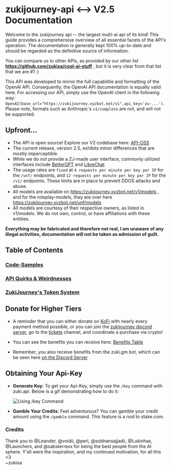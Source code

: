 # zukijourney-api <--> V2.5 Documentation

Welcome to the zukijourney api -- the largest multi-ai api of its kind! This guide provides a comprehensive overview of all essential facets of the API's operation. The documentation is generally kept 100% up-to-date and should be regarded as the definitive source of information.

You can compare us to other APIs, as provided by our other list **https://github.com/zukixa/cool-ai-stuff** , but it is very clear from that list that we are #1 :)

This API was developed to mirror the full capabilitie and formatting of the OpenAI API. Consequently, the OpenAI API documentation is equally valid here. For accessing our API, simply use the OpenAI client in the following way: `OpenAI(base_url="https://zukijourney.xyzbot.net/v1",api_key='zu-...')`. Please note, formats such as Anthropic's `v1/complete` are not, and will not be supported.

## Upfront...

- The API is open source! Explore our V2 codebase here: [API-OSS](https://github.com/zukijourney/api-oss)
- The current release, version 2.5, exhibits minor differences that are mostly imperceptible.
- While we do not provide a ZJ-made user interface, commonly utilized interfaces include [BetterGPT](https://bettergpt.chat) and [LibreChat](https://librechat-librechat.hf.space/login)
- The usage rates are `fixed` at `4 requests per minute per key per IP` for the `/unf/` endpoints, and `12 requests per minute per key per IP` for the `/v1/` endpoints. These limits are in place to prevent DDOS attacks and abuse.
- All models are available on https://zukijourney.xyzbot.net/v1/models , and for the roleplay-models, they are over here https://zukijourney.xyzbot.net/unf/models
- All models are courtesy of their respective owners, as listed in v1/models. We do not own, control, or have affiliations with these entities.

**Everything may be fabricated and therefore not real, I am unaware of any illegal activities, documentation will not be taken as admission of guilt.**

## Table of Contents

### [Code-Samples](https://github.com/zukijourney/api-docs/blob/main/code-samples/README.md)

### [API Quirks & Weirdnesses](https://github.com/zukijourney/api-docs/blob/main/api-quirks/README.md)

### [ZukiJourney's Token System](https://github.com/zukijourney/api-docs/blob/main/token-system/README.md)

## Donate for Higher Tiers

- A reminder that you can either donate on [KoFi](https://ko-fi.com/zukixa) with nearly every payment method possible, or you can join the [zukijourney discord server](https://discord.gg/zukijourney), go to the [tickets](https://discord.com/channels/1090022628946886726/1099424338287014029/1099426357219438612) channel, and coordinate a purchase via crypto!

- You can see the benefits you can receive here: [Benefits Table](https://github.com/zukijourney/api-docs/tree/main/token-system#daily-token-allowances)

- Remember, you also receive benefits from the zuki.gm bot, which can be seen here [on the Discord Server](https://discord.com/channels/1090022628946886726/1147595903537000539/1147600594316578926)

## Obtaining Your Api-Key

- **Generate Key**: To get your Api-Key, simply use the `/key` command with zuki.api. Below is a gif demonstrating how to do it:

  ![Using /key Command](https://files.catbox.moe/k9x9tm.gif)

- **Gamble Your Credits**: Feel adventurous? You can gamble your credit amount using the `/gamble` command. This feature is a nod to stake.com.


### Credits

Thank you to @Leander, @voidii, @perl, @sobhansajjadii, @Lukinhas, @Launchers, and @sabsterrexx for being the best people from the AI sphere. Y'all were the inspiration, and my continued motivation, for all this <3  
~zukixa
